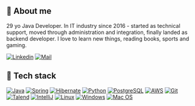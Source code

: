 ## 👋 About me

29 yo Java Developer. In IT industry since 2016 - started as technical support, moved through administration and integration, finally landed as backend developer. I love to learn new things, reading books, sports and gaming.

[![Linkedin](https://img.shields.io/badge/LinkedIn-0077B5?style=for-the-badge&logo=linkedin&logoColor=white)](https://www.linkedin.com/in/milgodyn/)
[![Mail](https://img.shields.io/badge/Microsoft_Outlook-0078D4?style=for-the-badge&logo=microsoft-outlook&logoColor=white)](mailto:milosz@milgodyn.dev)

## 🔧 Tech stack

[![Java](https://img.shields.io/badge/Java-ED8B00?style=for-the-badge&logo=openjdk&logoColor=white)](https://milgodyn.dev/cv/)
[![Spring](https://img.shields.io/badge/Spring-6DB33F?style=for-the-badge&logo=spring&logoColor=white)](https://milgodyn.dev/cv/)
[![Hibernate](https://img.shields.io/badge/Hibernate-59666C?style=for-the-badge&logo=Hibernate&logoColor=white)](https://milgodyn.dev/cv/)
[![Python](https://img.shields.io/badge/Python-3776AB?style=for-the-badge&logo=python&logoColor=white)](https://milgodyn.dev/cv/)
[![PostgreSQL](https://img.shields.io/badge/PostgreSQL-316192?style=for-the-badge&logo=postgresql&logoColor=white)](https://milgodyn.dev/cv/)
[![AWS](https://img.shields.io/badge/Amazon_AWS-FF9900?style=for-the-badge&logo=amazonaws&logoColor=white)](https://milgodyn.dev/cv/)
[![Git](https://img.shields.io/badge/GIT-E44C30?style=for-the-badge&logo=git&logoColor=white)](https://milgodyn.dev/cv/)
[![Talend](https://img.shields.io/badge/Talend-FF6D70?style=for-the-badge&logo=Talend&logoColor=white)](https://milgodyn.dev/cv/)
[![IntelliJ](https://img.shields.io/badge/IntelliJ_IDEA-000000.svg?style=for-the-badge&logo=intellij-idea&logoColor=white)](https://milgodyn.dev/cv/)
[![Linux](https://img.shields.io/badge/Linux-FCC624?style=for-the-badge&logo=linux&logoColor=black)](https://milgodyn.dev/cv/)
[![Windows](https://img.shields.io/badge/Windows-0078D6?style=for-the-badge&logo=windows&logoColor=white)](https://milgodyn.dev/cv/)
[![Mac OS](https://img.shields.io/badge/mac%20os-000000?style=for-the-badge&logo=apple&logoColor=white)](https://milgodyn.dev/cv/)
